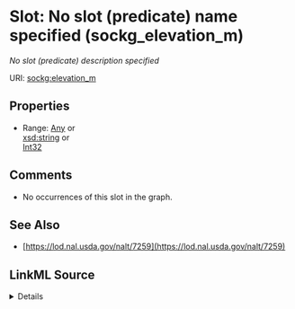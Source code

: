 

# Slot: No slot (predicate) name specified (sockg_elevation_m)


_No slot (predicate) description specified_







URI: [sockg:elevation_m](https://idir.uta.edu/sockg-ontology/docs/elevation_m)



<!-- no inheritance hierarchy -->








## Properties

* Range: [Any](../classes/Any.md)&nbsp;or&nbsp;<br />[xsd:string](http://www.w3.org/2001/XMLSchema#string)&nbsp;or&nbsp;<br />[Int32](../types/Int32.md)





## Comments

* No occurrences of this slot in the graph.

## See Also

* [https://lod.nal.usda.gov/nalt/7259](https://lod.nal.usda.gov/nalt/7259)



## LinkML Source

<details>

```yaml
name: sockg_elevation_m
description: No slot (predicate) description specified
title: No slot (predicate) name specified
comments:
- No occurrences of this slot in the graph.
from_schema: soc-kg
see_also:
- https://lod.nal.usda.gov/nalt/7259
rank: 1000
slot_uri: sockg:elevation_m
alias: sockg_elevation_m
union_of:
- '{''domain'': ''sockg_Field''}'
- '{''domain'': ''sockg_WeatherStation''}'
range: Any
any_of:
- range: string
- range: int32

```
</details>